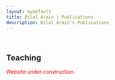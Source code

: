 ```yaml
---
layout: mydefault
title: Bilal Arain | Publications
description: Bilal Arain's Publications
---
```


<br/>

## Teaching

<p style="color:red;">Website under construction.</p>